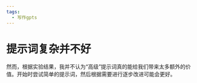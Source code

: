 ```yaml
---
tags:
  - 写作gpts
---
```

# 提示词复杂并不好

然而，根据实验结果，我并不认为“高级”提示词真的能给我们带来太多额外的价值。开始时尝试简单的提示词，然后根据需要进行逐步改进可能会更好。